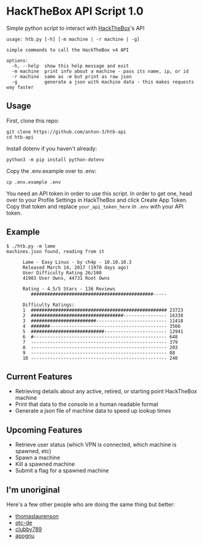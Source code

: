 # HackTheBox API Script 1.0

Simple python script to interact with [HackTheBox](https://www.hackthebox.com)'s API

```
usage: htb.py [-h] [-m machine | -r machine | -g]

simple commands to call the HackTheBox v4 API

options:
  -h, --help  show this help message and exit
  -m machine  print info about a machine - pass its name, ip, or id
  -r machine  same as -m but print as raw json
  -g          generate a json with machine data - this makes requests way faster
```

## Usage

First, clone this repo:
```
git clone https://github.com/anton-3/htb-api
cd htb-api
```
Install dotenv if you haven't already:
```
python3 -m pip install python-dotenv
```
Copy the .env.example over to .env:
```
cp .env.example .env
```
You need an API token in order to use this script. In order to get one, head over to your Profile Settings in HackTheBox and click Create App Token. Copy that token and replace `your_api_token_here` in `.env` with your API token.

## Example

```
$ ./htb.py -m lame
machines.json found, reading from it

      Lame - Easy Linux - by ch4p - 10.10.10.3
      Released March 14, 2017 (1970 days ago)
      User Difficulty Rating 26/100
      41983 User Owns, 44731 Root Owns

      Rating - 4.5/5 Stars - 136 Reviews
         #############################################-----

      Difficulty Ratings:
      1  ################################################## 23723
      2  ##################################---------------- 16338
      3  ########################-------------------------- 11418
      4  #######------------------------------------------- 3566
      5  ###########################----------------------- 12941
      6  #------------------------------------------------- 648
      7  -------------------------------------------------- 379
      8  -------------------------------------------------- 203
      9  -------------------------------------------------- 88
      10 -------------------------------------------------- 240
```

## Current Features

- Retrieving details about any active, retired, or starting point HackTheBox machine
- Print that data to the console in a human readable format
- Generate a json file of machine data to speed up lookup times

## Upcoming Features

- Retrieve user status (which VPN is connected, which machine is spawned, etc)
- Spawn a machine
- Kill a spawned machine
- Submit a flag for a spawned machine

## I'm unoriginal

Here's a few other people who are doing the same thing but better:
- [thomaslaurenson](https://github.com/thomaslaurenson/htb-api)
- [qtc-de](https://github.com/qtc-de/htb-api)
- [clubby789](https://github.com/clubby789/htb-api)
- [apognu](https://github.com/apognu/htb)
